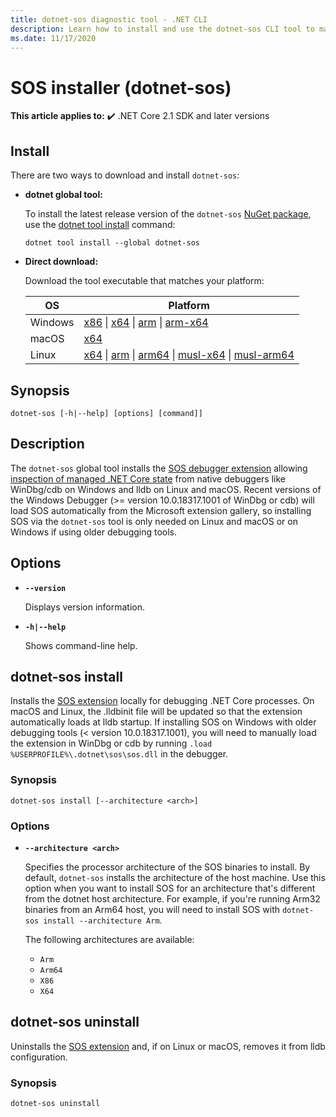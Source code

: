 ```yaml
---
title: dotnet-sos diagnostic tool - .NET CLI
description: Learn how to install and use the dotnet-sos CLI tool to manage the SOS debugger extension, which is used with native debuggers on Windows and Linux. 
ms.date: 11/17/2020
---
```

# SOS installer (dotnet-sos)

**This article applies to:** ✔️ .NET Core 2.1 SDK and later versions

## Install

There are two ways to download and install `dotnet-sos`:

- **dotnet global tool:**

  To install the latest release version of the `dotnet-sos` [NuGet package](https://www.nuget.org/packages/dotnet-sos), use the [dotnet tool install](../tools/dotnet-tool-install.md) command:

  ```dotnetcli
  dotnet tool install --global dotnet-sos
  ```

- **Direct download:**

  Download the tool executable that matches your platform:

  | OS  | Platform |
  | --- | -------- |
  | Windows | [x86](https://aka.ms/dotnet-sos/win-x86) \| [x64](https://aka.ms/dotnet-sos/win-x64) \| [arm](https://aka.ms/dotnet-sos/win-arm) \| [arm-x64](https://aka.ms/dotnet-sos/win-arm64) |
  | macOS   | [x64](https://aka.ms/dotnet-sos/osx-x64) |
  | Linux   | [x64](https://aka.ms/dotnet-sos/linux-x64) \| [arm](https://aka.ms/dotnet-sos/linux-arm) \| [arm64](https://aka.ms/dotnet-sos/linux-arm64) \| [musl-x64](https://aka.ms/dotnet-sos/linux-musl-x64) \| [musl-arm64](https://aka.ms/dotnet-sos/linux-musl-arm64) |

## Synopsis

```console
dotnet-sos [-h|--help] [options] [command]]
```

## Description

The `dotnet-sos` global tool installs the [SOS debugger extension](../../framework/tools/sos-dll-sos-debugging-extension.md) allowing [inspection of managed .NET Core state](https://github.com/dotnet/diagnostics/blob/master/documentation/sos-debugging-extension.md) from native debuggers like WinDbg/cdb on Windows and lldb on Linux and macOS. Recent versions of the Windows Debugger (>= version 10.0.18317.1001 of WinDbg or cdb) will load SOS automatically from the Microsoft extension gallery, so installing SOS via the `dotnet-sos` tool is only needed on Linux and macOS or on Windows if using older debugging tools.

## Options

- **`--version`**

  Displays version information.

- **`-h|--help`**

  Shows command-line help.

## dotnet-sos install

Installs the [SOS extension](../../framework/tools/sos-dll-sos-debugging-extension.md) locally for debugging .NET Core processes. On macOS and Linux, the .lldbinit file will be updated so that the extension automatically loads at lldb startup. If installing SOS on Windows with older debugging tools (< version 10.0.18317.1001), you will need to manually load the extension in WinDbg or cdb by running `.load %USERPROFILE%\.dotnet\sos\sos.dll` in the debugger.

### Synopsis

```console
dotnet-sos install [--architecture <arch>]
```

### Options

- **`--architecture <arch>`**

  Specifies the processor architecture of the SOS binaries to install. By default, `dotnet-sos` installs the architecture of the host machine. Use this option when you want to install SOS for an architecture that's different from the dotnet host architecture. For example, if you're running Arm32 binaries from an Arm64 host, you will need to install SOS with `dotnet-sos install --architecture Arm`.

  The following architectures are available:

  - `Arm`
  - `Arm64`
  - `X86`
  - `X64`

## dotnet-sos uninstall

Uninstalls the [SOS extension](../../framework/tools/sos-dll-sos-debugging-extension.md) and, if on Linux or macOS, removes it from lldb configuration.

### Synopsis

```console
dotnet-sos uninstall
```
